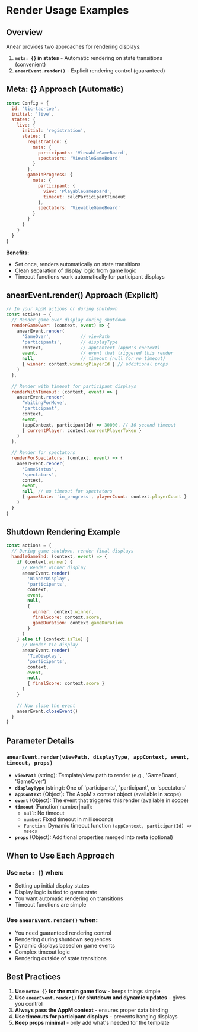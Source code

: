 # Render Usage Examples

## Overview
Anear provides two approaches for rendering displays:

1. **`meta: {}` in states** - Automatic rendering on state transitions (convenient)
2. **`anearEvent.render()`** - Explicit rendering control (guaranteed)

## Meta: {} Approach (Automatic)

```javascript
const Config = {
  id: "tic-tac-toe",
  initial: 'live',
  states: {
    live: {
      initial: 'registration',
      states: {
        registration: {
          meta: {
            participants: 'ViewableGameBoard',
            spectators: 'ViewableGameBoard'
          }
        },
        gameInProgress: {
          meta: {
            participant: { 
              view: 'PlayableGameBoard', 
              timeout: calcParticipantTimeout 
            },
            spectators: 'ViewableGameBoard'
          }
        }
      }
    }
  }
}
```

**Benefits:**
- Set once, renders automatically on state transitions
- Clean separation of display logic from game logic
- Timeout functions work automatically for participant displays

## anearEvent.render() Approach (Explicit)

```javascript
// In your AppM actions or during shutdown
const actions = {
  // Render game over display during shutdown
  renderGameOver: (context, event) => {
    anearEvent.render(
      'GameOver',           // viewPath
      'participants',       // displayType
      context,              // appContext (AppM's context)
      event,                // event that triggered this render
      null,                 // timeout (null for no timeout)
      { winner: context.winningPlayerId } // additional props
    )
  },
  
  // Render with timeout for participant displays
  renderWithTimeout: (context, event) => {
    anearEvent.render(
      'WaitingForMove',
      'participant',
      context,
      event,
      (appContext, participantId) => 30000, // 30 second timeout
      { currentPlayer: context.currentPlayerToken }
    )
  },
  
  // Render for spectators
  renderForSpectators: (context, event) => {
    anearEvent.render(
      'GameStatus',
      'spectators',
      context,
      event,
      null, // no timeout for spectators
      { gameState: 'in_progress', playerCount: context.playerCount }
    )
  }
}
```

## Shutdown Rendering Example

```javascript
const actions = {
  // During game shutdown, render final displays
  handleGameEnd: (context, event) => {
    if (context.winner) {
      // Render winner display
      anearEvent.render(
        'WinnerDisplay',
        'participants',
        context,
        event,
        null,
        { 
          winner: context.winner,
          finalScore: context.score,
          gameDuration: context.gameDuration
        }
      )
    } else if (context.isTie) {
      // Render tie display
      anearEvent.render(
        'TieDisplay',
        'participants',
        context,
        event,
        null,
        { finalScore: context.score }
      )
    }
    
    // Now close the event
    anearEvent.closeEvent()
  }
}
```

## Parameter Details

### `anearEvent.render(viewPath, displayType, appContext, event, timeout, props)`

- **`viewPath`** (string): Template/view path to render (e.g., 'GameBoard', 'GameOver')
- **`displayType`** (string): One of 'participants', 'participant', or 'spectators'
- **`appContext`** (Object): The AppM's context object (available in scope)
- **`event`** (Object): The event that triggered this render (available in scope)
- **`timeout`** (Function|number|null): 
  - `null`: No timeout
  - `number`: Fixed timeout in milliseconds
  - `Function`: Dynamic timeout function `(appContext, participantId) => msecs`
- **`props`** (Object): Additional properties merged into meta (optional)

## When to Use Each Approach

### Use `meta: {}` when:
- Setting up initial display states
- Display logic is tied to game state
- You want automatic rendering on transitions
- Timeout functions are simple

### Use `anearEvent.render()` when:
- You need guaranteed rendering control
- Rendering during shutdown sequences
- Dynamic displays based on game events
- Complex timeout logic
- Rendering outside of state transitions

## Best Practices

1. **Use `meta: {}` for the main game flow** - keeps things simple
2. **Use `anearEvent.render()` for shutdown and dynamic updates** - gives you control
3. **Always pass the AppM context** - ensures proper data binding
4. **Use timeouts for participant displays** - prevents hanging displays
5. **Keep props minimal** - only add what's needed for the template
